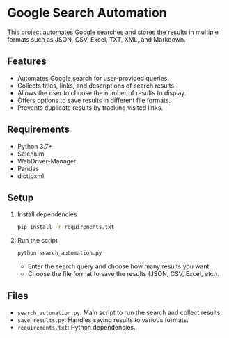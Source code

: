 # Google Search Automation

This project automates Google searches and stores the results in multiple formats such as JSON, CSV, Excel, TXT, XML, and Markdown.

## Features
- Automates Google search for user-provided queries.
- Collects titles, links, and descriptions of search results.
- Allows the user to choose the number of results to display.
- Offers options to save results in different file formats.
- Prevents duplicate results by tracking visited links.

## Requirements
- Python 3.7+
- Selenium
- WebDriver-Manager
- Pandas
- dicttoxml

## Setup

1. Install dependencies
    ```bash
    pip install -r requirements.txt
    ```

2. Run the script
    ```bash
    python search_automation.py
    ```

    - Enter the search query and choose how many results you want.
    - Choose the file format to save the results (JSON, CSV, Excel, etc.).

## Files
- `search_automation.py`: Main script to run the search and collect results.
- `save_results.py`: Handles saving results to various formats.
- `requirements.txt`: Python dependencies.